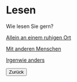 <link rel="stylesheet" href="/Buchstadt-Leipzig/css/style.css">
<style>
.bgimg-1 {
  background-image: url("https://www.leipzig.travel/fileadmin/mediamanager/POI_Datenbank/Verborgenes_Leipzig_Neu/Polyloque/Polylogue-Aussen_Buchhandel-Cafe-Freizeit_Philipp-Kirschner_leipzig.travel.jpg");
}
</style>

# Lesen

<div class="bgimg-1">
  <div class="question">
  <span class="border">Wie lesen Sie gern?</span>
  </div>
  <div class="choices">
  <p><a href="z_dn.html" class="button">Allein an einem ruhigen Ort</a></p>
  <p><a href="z_hb.html" class="button">Mit anderen Menschen</a></p>
  <p><a href="z_rm.html" class="button">Irgenwie anders</a></p>
  </div>
</div>

<button type="button" onclick="history.back();">Zurück</button>
